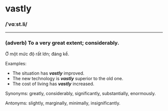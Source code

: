 # vastly

### /ˈvɑːst.li/

---

### (adverb) To a very great extent; considerably.

Ở một mức độ rất lớn; đáng kể.

Examples:
- The situation has ***vastly*** improved.
- The new technology is ***vastly*** superior to the old one.
- The cost of living has ***vastly*** increased.

Synonyms: greatly, considerably, significantly, substantially, enormously.

Antonyms: slightly, marginally, minimally, insignificantly.